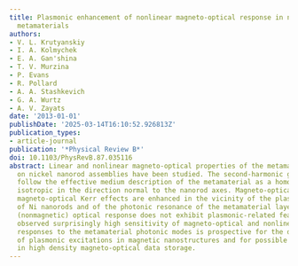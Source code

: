 ```yaml
---
title: Plasmonic enhancement of nonlinear magneto-optical response in nickel nanorod
  metamaterials
authors:
- V. L. Krutyanskiy
- I. A. Kolmychek
- E. A. Gan'shina
- T. V. Murzina
- P. Evans
- R. Pollard
- A. A. Stashkevich
- G. A. Wurtz
- A. V. Zayats
date: '2013-01-01'
publishDate: '2025-03-14T16:10:52.926813Z'
publication_types:
- article-journal
publication: '*Physical Review B*'
doi: 10.1103/PhysRevB.87.035116
abstract: Linear and nonlinear magneto-optical properties of the metamaterials based
  on nickel nanorod assemblies have been studied. The second-harmonic generation properties
  follow the effective medium description of the metamaterial as a homogeneous layer
  isotropic in the direction normal to the nanorod axes. Magneto-optical and nonlinear
  magneto-optical Kerr effects are enhanced in the vicinity of the plasmonic modes
  of Ni nanorods and of the photonic resonance of the metamaterial layer, while conventional
  (nonmagnetic) optical response does not exhibit plasmonic-related features. The
  observed surprisingly high sensitivity of magneto-optical and nonlinear magneto-optical
  responses to the metamaterial photonic modes is prospective for the diagnostics
  of plasmonic excitations in magnetic nanostructures and for possible applications
  in high density magneto-optical data storage.
---
```


